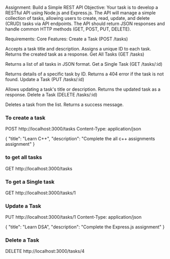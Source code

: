 Assignment: Build a Simple REST API 
Objective:
Your task is to develop a RESTful API using Node.js and Express.js. The API will manage a simple collection of tasks, allowing users to create, read, update, and delete (CRUD) tasks via API endpoints. The API should return JSON responses and handle common HTTP methods (GET, POST, PUT, DELETE).

Requirements:
Core Features:
Create a Task (POST /tasks)


Accepts a task title and description.
Assigns a unique ID to each task.
Returns the created task as a response.
Get All Tasks (GET /tasks)


Returns a list of all tasks in JSON format.
Get a Single Task (GET /tasks/:id)


Returns details of a specific task by ID.
Returns a 404 error if the task is not found.
Update a Task (PUT /tasks/:id)


Allows updating a task's title or description.
Returns the updated task as a response.
Delete a Task (DELETE /tasks/:id)


Deletes a task from the list.
Returns a success message.



### To create a task
POST http://localhost:3000/tasks
Content-Type: application/json

{
  "title": "Learn C++",
  "description": "Complete the all c++ assignments assignment"
}

### to get all tasks
GET http://localhost:3000/tasks

### To get a Single task
GET http://localhost:3000/tasks/1

### Update a Task
PUT http://localhost:3000/tasks/1
Content-Type: application/json

{
  "title": "Learn DSA",
  "description": "Complete the Express.js assignment"
}

### Delete a Task
DELETE http://localhost:3000/tasks/4

